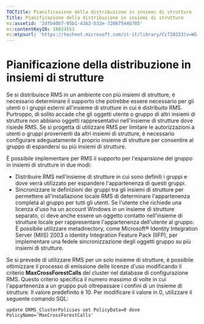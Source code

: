```yaml
---
TOCTitle: Pianificazione della distribuzione in insiemi di strutture
Title: Pianificazione della distribuzione in insiemi di strutture
ms:assetid: '2dfb40b7-95b1-4362-b32e-72867544b705'
ms:contentKeyID: 18824553
ms:mtpsurl: 'https://technet.microsoft.com/it-it/library/Cc720233(v=WS.10)'
---
```


Pianificazione della distribuzione in insiemi di strutture
==========================================================

Se si distribuisce RMS in un ambiente con più insiemi di strutture, è necessario determinare il supporto che potrebbe essere necessario per gli utenti o i gruppi esterni all'insieme di strutture in cui è distribuito RMS. Purtroppo, di solito accade che gli oggetti utente o gruppo di altri insiemi di strutture non abbiano oggetti rappresentativi nell'insieme di strutture dove risiede RMS. Se si progetta di utilizzare RMS per limitare le autorizzazioni a utenti o gruppi provenienti da altri insiemi di strutture, è necessario configurare adeguatamente il proprio insieme di strutture per consentire al gruppo di espandersi su più insiemi di strutture.

È possibile implementare per RMS il supporto per l'espansione del gruppo in insiemi di strutture in due modi:

-   Distribuire RMS nell'insieme di strutture in cui sono definiti i gruppi e dove verrà utilizzato per espandere l'appartenenza di questi gruppi.
-   Sincronizzare le definizioni dei gruppi tra gli insiemi di strutture per permettere all'installazione locale RMS di determinare l'appartenenza completa al gruppo per tutti gli utenti. Se l'utente che richiede una licenza d'uso ha un account Windows in un insieme di strutture separato, ci deve anche essere un oggetto contatto nell'insieme di strutture locale per rappresentare l'appartenenza dell'utente al gruppo. È possibile utilizzare metadirectory, come Microsoft® Identity Integration Server (MIIS) 2003 o Identity Integration Feature Pack (IIFP), per implementare una fedele sincronizzazione degli oggetti gruppo su più insiemi di strutture.

Se si prevede di utilizzare RMS per un solo insieme di strutture, è possibile ottimizzare il processo di emissione delle licenze d'uso modificando il criterio **MaxCrossForestCalls** del cluster nel database di configurazione RMS. Questo criterio specifica il numero massimo di volte in cui l'appartenenza a un gruppo può oltrepassare i confini di un insieme di strutture. Il valore predefinito è 10. Per modificare il valore in 0, utilizzare il seguente comando SQL:

`update DRMS_ClusterPolicies set PolicyData=0 dove PolicyName='MaxCrossForestCalls'`
